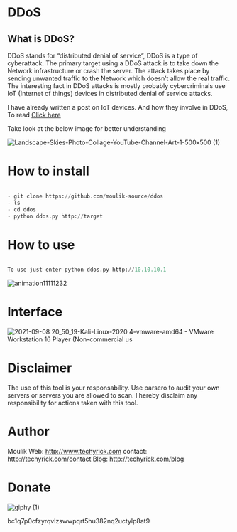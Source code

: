 # DDoS

## What is DDoS?
DDoS stands for “distributed denial of service“, DDoS is a type of cyberattack. The primary target using a DDoS attack is to take down the Network infrastructure or crash the server. The attack takes place by sending unwanted traffic to the Network which doesn’t allow the real traffic. The interesting fact in DDoS attacks is mostly probably cybercriminals use IoT (Internet of things) devices in distributed denial of service attacks.

I have already written a post on IoT devices. And how they involve in DDoS, To read [Click here](http://www.techyrick.com/iot-cyber-attacks/)

Take look at the below image for better understanding

![Landscape-Skies-Photo-Collage-YouTube-Channel-Art-1-500x500 (1)](https://user-images.githubusercontent.com/62848840/132481920-1fb40128-f846-48a9-b962-6e6d2fd2a6ce.png)

# How to install

```python

- git clone https://github.com/moulik-source/ddos
- ls 
- cd ddos
- python ddos.py http://target 

```

# How to use

```python 

To use just enter python ddos.py http://10.10.10.1


```

![animation11111232](https://user-images.githubusercontent.com/62848840/132537286-987cbd41-d01a-4a40-b528-e56ab2fa17cd.gif)


# Interface

![2021-09-08 20_50_19-Kali-Linux-2020 4-vmware-amd64 - VMware Workstation 16 Player (Non-commercial us](https://user-images.githubusercontent.com/62848840/132537709-d7c67980-7e82-4f2a-afd3-13b1b6854222.png)

# Disclaimer 

The use of this tool is your responsability. Use parsero to audit your own servers or servers you are allowed to scan. I hereby disclaim any responsibility for actions taken with this tool.

# Author

Moulik
Web: http://www.techyrick.com
contact: http://techyrick.com/contact
Blog: http://techyrick.com/blog

# Donate

![giphy (1)](https://user-images.githubusercontent.com/62848840/132538104-3f8f197e-2dcf-424a-98b5-b02a51db77be.gif)

bc1q7p0cfzyrqvlzswwpqrt5hu382nq2uctylp8at9


